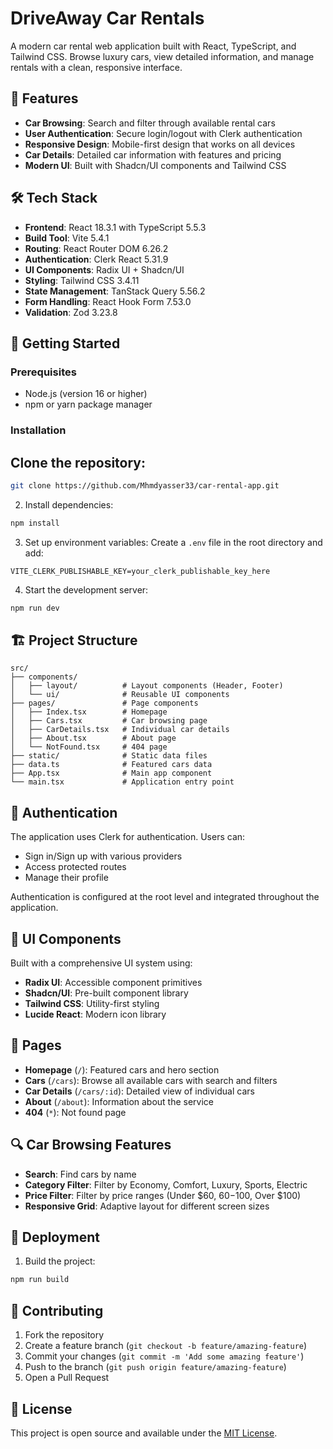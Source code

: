 # DriveAway Car Rentals

A modern car rental web application built with React, TypeScript, and Tailwind CSS. Browse luxury cars, view detailed information, and manage rentals with a clean, responsive interface.

## 🚗 Features

- **Car Browsing**: Search and filter through available rental cars
- **User Authentication**: Secure login/logout with Clerk authentication
- **Responsive Design**: Mobile-first design that works on all devices
- **Car Details**: Detailed car information with features and pricing
- **Modern UI**: Built with Shadcn/UI components and Tailwind CSS

## 🛠️ Tech Stack

- **Frontend**: React 18.3.1 with TypeScript 5.5.3
- **Build Tool**: Vite 5.4.1
- **Routing**: React Router DOM 6.26.2
- **Authentication**: Clerk React 5.31.9
- **UI Components**: Radix UI + Shadcn/UI
- **Styling**: Tailwind CSS 3.4.11
- **State Management**: TanStack Query 5.56.2
- **Form Handling**: React Hook Form 7.53.0
- **Validation**: Zod 3.23.8

## 🚀 Getting Started

### Prerequisites

- Node.js (version 16 or higher)
- npm or yarn package manager

### Installation

## Clone the repository:
```bash
git clone https://github.com/Mhmdyasser33/car-rental-app.git
```

2. Install dependencies:
```bash
npm install
```

3. Set up environment variables:
Create a `.env` file in the root directory and add:
```env
VITE_CLERK_PUBLISHABLE_KEY=your_clerk_publishable_key_here
```

4. Start the development server:
```bash
npm run dev
```
## 🏗️ Project Structure

```
src/
├── components/
│   ├── layout/          # Layout components (Header, Footer)
│   └── ui/              # Reusable UI components
├── pages/               # Page components
│   ├── Index.tsx        # Homepage
│   ├── Cars.tsx         # Car browsing page
│   ├── CarDetails.tsx   # Individual car details
│   ├── About.tsx        # About page
│   └── NotFound.tsx     # 404 page
├── static/              # Static data files
├── data.ts              # Featured cars data
├── App.tsx              # Main app component
└── main.tsx             # Application entry point
```

## 🔐 Authentication

The application uses Clerk for authentication. Users can:
- Sign in/Sign up with various providers
- Access protected routes
- Manage their profile

Authentication is configured at the root level and integrated throughout the application.

## 🎨 UI Components

Built with a comprehensive UI system using:
- **Radix UI**: Accessible component primitives
- **Shadcn/UI**: Pre-built component library
- **Tailwind CSS**: Utility-first styling
- **Lucide React**: Modern icon library

## 📱 Pages

- **Homepage** (`/`): Featured cars and hero section
- **Cars** (`/cars`): Browse all available cars with search and filters
- **Car Details** (`/cars/:id`): Detailed view of individual cars
- **About** (`/about`): Information about the service
- **404** (`*`): Not found page

## 🔍 Car Browsing Features

- **Search**: Find cars by name
- **Category Filter**: Filter by Economy, Comfort, Luxury, Sports, Electric
- **Price Filter**: Filter by price ranges (Under $60, $60-$100, Over $100)
- **Responsive Grid**: Adaptive layout for different screen sizes

## 🚀 Deployment

1. Build the project:
```bash
npm run build
```

## 🤝 Contributing

1. Fork the repository
2. Create a feature branch (`git checkout -b feature/amazing-feature`)
3. Commit your changes (`git commit -m 'Add some amazing feature'`)
4. Push to the branch (`git push origin feature/amazing-feature`)
5. Open a Pull Request

## 📄 License

This project is open source and available under the [MIT License](LICENSE).
